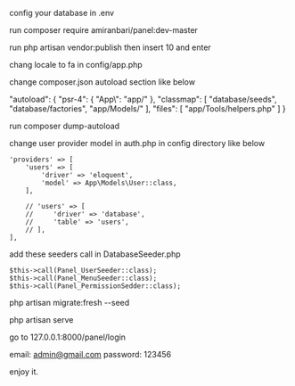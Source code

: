 config your database in .env

run composer require amiranbari/panel:dev-master

run php artisan vendor:publish then insert 10 and enter

chang locale to fa in config/app.php

change composer.json autoload section like below

   "autoload": {
        "psr-4": {
            "App\\": "app/"
        },
        "classmap": [
            "database/seeds",
            "database/factories",
            "app/Models/"
        ],
        "files": [
            "app/Tools/helpers.php"
        ]
    }
    
run composer dump-autoload

change user provider model in auth.php in config directory like below

    'providers' => [
        'users' => [
            'driver' => 'eloquent',
            'model' => App\Models\User::class,
        ],

        // 'users' => [
        //     'driver' => 'database',
        //     'table' => 'users',
        // ],
    ],
    
    
add these seeders call in DatabaseSeeder.php

	$this->call(Panel_UserSeeder::class);
	$this->call(Panel_MenuSeeder::class);
	$this->call(Panel_PermissionSedder::class);
	
php artisan migrate:fresh --seed
  

php artisan serve

go to 127.0.0.1:8000/panel/login

email: admin@gmail.com
password: 123456

enjoy it.
